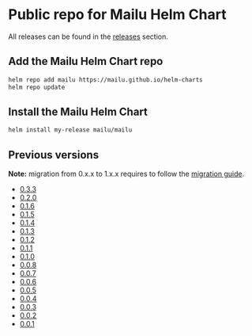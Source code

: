 # Public repo for Mailu Helm Chart

All releases can be found in the [releases](https://github.com/mailu/helm-charts/releases) section.

## Add the Mailu Helm Chart repo

```bash
helm repo add mailu https://mailu.github.io/helm-charts
helm repo update
```

## Install the Mailu Helm Chart

```bash
helm install my-release mailu/mailu
```

## Previous versions

**Note:** migration from 0.x.x to 1.x.x requires to follow the [migration guide](https://github.com/Mailu/helm-charts/blob/master/mailu/MIGRATION_GUIDE.md).

* [0.3.3](mailu-0.3.3.tgz)
* [0.2.0](mailu-0.2.0.tgz)
* [0.1.6](mailu-0.1.6.tgz)
* [0.1.5](mailu-0.1.5.tgz)
* [0.1.4](mailu-0.1.4.tgz)
* [0.1.3](mailu-0.1.3.tgz)
* [0.1.2](mailu-0.1.2.tgz)
* [0.1.1](mailu-0.1.1.tgz)
* [0.1.0](mailu-0.1.0.tgz)
* [0.0.8](mailu-0.0.8.tgz)
* [0.0.7](mailu-0.0.7.tgz)
* [0.0.6](mailu-0.0.6.tgz)
* [0.0.5](mailu-0.0.5.tgz)
* [0.0.4](mailu-0.0.4.tgz)
* [0.0.3](mailu-0.0.3.tgz)
* [0.0.2](mailu-0.0.2.tgz)
* [0.0.1](mailu-0.0.1.tgz)
